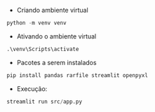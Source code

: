 * Criando ambiente virtual

```python
python -m venv venv                                                                                         
```

* Ativando o ambiente virtual
```python
.\venv\Scripts\activate 
```


* Pacotes a serem instalados 

```python
pip install pandas rarfile streamlit openpyxl
```

* Execução:

```python
streamlit run src/app.py
```

